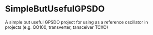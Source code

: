 # SimpleButUsefulGPSDO
A simple but useful GPSDO project for using as a reference oscillator in projects (e.g. QO100, transverter, tansceiver TCXO) 
